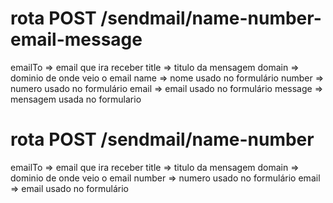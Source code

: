 # rota POST /sendmail/name-number-email-message

emailTo => email que ira receber
title => titulo da mensagem
domain => dominio de onde veio o email
name => nome usado no formulário
number => numero usado no formulário
email => email usado no formulário
message => mensagem usada no formulario

# rota POST /sendmail/name-number

emailTo => email que ira receber
title => titulo da mensagem
domain => dominio de onde veio o email
number => numero usado no formulário
email => email usado no formulário
